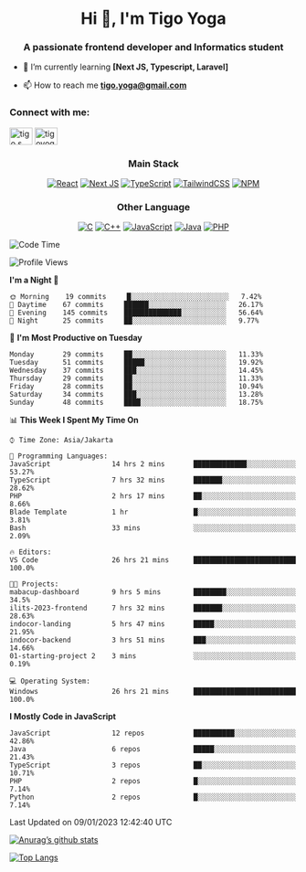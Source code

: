
<h1 align="center">Hi 👋, I'm Tigo Yoga</h1>
<h3 align="center">A passionate frontend developer and Informatics student</h3>

- 🌱 I’m currently learning **[Next JS, Typescript, Laravel]**

- 📫 How to reach me **tigo.yoga@gmail.com**

<h3 align="left">Connect with me:</h3>
<p align="left">
<a href="https://linkedin.com/in/tigo s yoga" target="blank"><img align="center" src="https://raw.githubusercontent.com/rahuldkjain/github-profile-readme-generator/master/src/images/icons/Social/linked-in-alt.svg" alt="tigo s yoga" height="30" width="40" /></a>
<a href="https://instagram.com/tigoyoga" target="blank"><img align="center" src="https://raw.githubusercontent.com/rahuldkjain/github-profile-readme-generator/master/src/images/icons/Social/instagram.svg" alt="tigoyoga" height="30" width="40" /></a>
</p>



<h3 align="center">Main Stack</h3>
<div align="center">
  
  <a href="">![React](https://img.shields.io/badge/react-%2320232a.svg?style=for-the-badge&logo=react&logoColor=%2361DAFB)</a>
  <a href="">![Next JS](https://img.shields.io/badge/Next-black?style=for-the-badge&logo=next.js&logoColor=white)</a>
   <a href="">![TypeScript](https://img.shields.io/badge/typescript-%23007ACC.svg?style=for-the-badge&logo=typescript&logoColor=white)</a>
  <a href="">![TailwindCSS](https://img.shields.io/badge/tailwindcss-%2338B2AC.svg?style=for-the-badge&logo=tailwind-css&logoColor=white)</a>
  <a href="">![NPM](https://img.shields.io/badge/NPM-%23000000.svg?style=for-the-badge&logo=npm&logoColor=white)</a>
</div>
<h3 align="center">Other Language</h3>
<div align="center">
  
  <a href="">![C](https://img.shields.io/badge/c-%2300599C.svg?style=for-the-badge&logo=c&logoColor=white)</a>
  <a href="">![C++](https://img.shields.io/badge/c++-%2300599C.svg?style=for-the-badge&logo=c%2B%2B&logoColor=white)</a>
  <a href="">![JavaScript](https://img.shields.io/badge/javascript-%23323330.svg?style=for-the-badge&logo=javascript&logoColor=%23F7DF1E)</a>
  <a href="">![Java](https://img.shields.io/badge/java-%23ED8B00.svg?style=for-the-badge&logo=java&logoColor=white)</a>
  <a href="">![PHP](https://img.shields.io/badge/php-%23777BB4.svg?style=for-the-badge&logo=php&logoColor=white)</a>
</div>

<!--START_SECTION:waka-->
![Code Time](http://img.shields.io/badge/Code%20Time-145%20hrs%2037%20mins-blue)

![Profile Views](http://img.shields.io/badge/Profile%20Views-5-blue)

**I'm a Night 🦉** 

```text
🌞 Morning    19 commits     █░░░░░░░░░░░░░░░░░░░░░░░░   7.42% 
🌆 Daytime    67 commits     ██████░░░░░░░░░░░░░░░░░░░   26.17% 
🌃 Evening    145 commits    ██████████████░░░░░░░░░░░   56.64% 
🌙 Night      25 commits     ██░░░░░░░░░░░░░░░░░░░░░░░   9.77%

```
📅 **I'm Most Productive on Tuesday** 

```text
Monday       29 commits     ██░░░░░░░░░░░░░░░░░░░░░░░   11.33% 
Tuesday      51 commits     █████░░░░░░░░░░░░░░░░░░░░   19.92% 
Wednesday    37 commits     ███░░░░░░░░░░░░░░░░░░░░░░   14.45% 
Thursday     29 commits     ██░░░░░░░░░░░░░░░░░░░░░░░   11.33% 
Friday       28 commits     ██░░░░░░░░░░░░░░░░░░░░░░░   10.94% 
Saturday     34 commits     ███░░░░░░░░░░░░░░░░░░░░░░   13.28% 
Sunday       48 commits     ████░░░░░░░░░░░░░░░░░░░░░   18.75%

```


📊 **This Week I Spent My Time On** 

```text
⌚︎ Time Zone: Asia/Jakarta

💬 Programming Languages: 
JavaScript               14 hrs 2 mins       █████████████░░░░░░░░░░░░   53.27% 
TypeScript               7 hrs 32 mins       ███████░░░░░░░░░░░░░░░░░░   28.62% 
PHP                      2 hrs 17 mins       ██░░░░░░░░░░░░░░░░░░░░░░░   8.66% 
Blade Template           1 hr                █░░░░░░░░░░░░░░░░░░░░░░░░   3.81% 
Bash                     33 mins             ░░░░░░░░░░░░░░░░░░░░░░░░░   2.09%

🔥 Editors: 
VS Code                  26 hrs 21 mins      █████████████████████████   100.0%

🐱‍💻 Projects: 
mabacup-dashboard        9 hrs 5 mins        ████████░░░░░░░░░░░░░░░░░   34.5% 
ilits-2023-frontend      7 hrs 32 mins       ███████░░░░░░░░░░░░░░░░░░   28.63% 
indocor-landing          5 hrs 47 mins       █████░░░░░░░░░░░░░░░░░░░░   21.95% 
indocor-backend          3 hrs 51 mins       ███░░░░░░░░░░░░░░░░░░░░░░   14.66% 
01-starting-project 2    3 mins              ░░░░░░░░░░░░░░░░░░░░░░░░░   0.19%

💻 Operating System: 
Windows                  26 hrs 21 mins      █████████████████████████   100.0%

```

**I Mostly Code in JavaScript** 

```text
JavaScript               12 repos            ██████████░░░░░░░░░░░░░░░   42.86% 
Java                     6 repos             █████░░░░░░░░░░░░░░░░░░░░   21.43% 
TypeScript               3 repos             ██░░░░░░░░░░░░░░░░░░░░░░░   10.71% 
PHP                      2 repos             █░░░░░░░░░░░░░░░░░░░░░░░░   7.14% 
Python                   2 repos             █░░░░░░░░░░░░░░░░░░░░░░░░   7.14%

```



 Last Updated on 09/01/2023 12:42:40 UTC
<!--END_SECTION:waka-->

[![Anurag’s github stats](https://github-readme-stats.vercel.app/api?username=tigoyoga)](https://github.com/tigoyoga)

[![Top Langs](https://github-readme-stats.vercel.app/api/top-langs/?username=tigoyoga&layout=compact)](https://github.com/tigoyoga)
